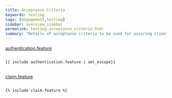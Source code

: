 ```yaml
---
title: Acceptance Criteria
keywords: testing
tags: [engagement,testing]
sidebar: overview_sidebar
permalink: testing_acceptance_criteria.html
summary: "Details of acceptance criteria to be used for assuring client implementations"
---
```


[authentication.feature](_includes/authentication.feature)
<pre><code>
{{ include authentication.feature | xml_escape}}
</code>
</pre>
[claim.feature](_includes/claim.feature)
<pre><code>
{% include claim.feature %}
</code>
</pre>

